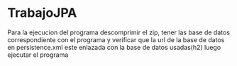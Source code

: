 # TrabajoJPA
Para la ejecucion del programa descomprimir el zip, tener las base de datos correspondiente con el programa y verificar que la url de la base de datos en persistence.xml este enlazada con la base de datos usadas(h2) luego ejecutar el programa

